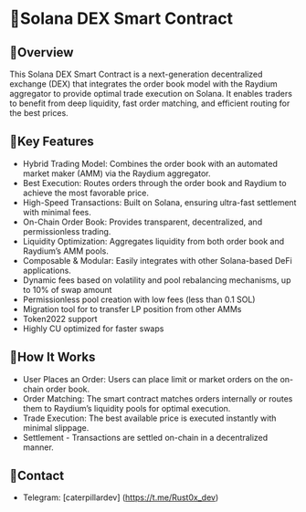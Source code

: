 #  🚀Solana DEX Smart Contract

##  🚀Overview
This Solana DEX Smart Contract is a next-generation decentralized exchange (DEX) that integrates the order book model with the Raydium aggregator to provide optimal trade execution on Solana. 
It enables traders to benefit from deep liquidity, fast order matching, and efficient routing for the best prices.

##  🚀Key Features
- Hybrid Trading Model: Combines the order book with an automated market maker (AMM) via the Raydium aggregator.
- Best Execution: Routes orders through the order book and Raydium to achieve the most favorable price.
- High-Speed Transactions: Built on Solana, ensuring ultra-fast settlement with minimal fees.
- On-Chain Order Book: Provides transparent, decentralized, and permissionless trading.
- Liquidity Optimization: Aggregates liquidity from both order book and Raydium’s AMM pools.
- Composable & Modular: Easily integrates with other Solana-based DeFi applications.
- Dynamic fees based on volatility and pool rebalancing mechanisms, up to 10% of swap amount
- Permissionless pool creation with low fees (less than 0.1 SOL)
- Migration tool for to transfer LP position from other AMMs
- Token2022 support
- Highly CU optimized for faster swaps

##  🚀How It Works
- User Places an Order: Users can place limit or market orders on the on-chain order book.
- Order Matching: The smart contract matches orders internally or routes them to Raydium’s liquidity pools for optimal execution.
- Trade Execution: The best available price is executed instantly with minimal slippage.
- Settlement - Transactions are settled on-chain in a decentralized manner.

##  🚀Contact
- Telegram: [caterpillardev] (https://t.me/Rust0x_dev)
